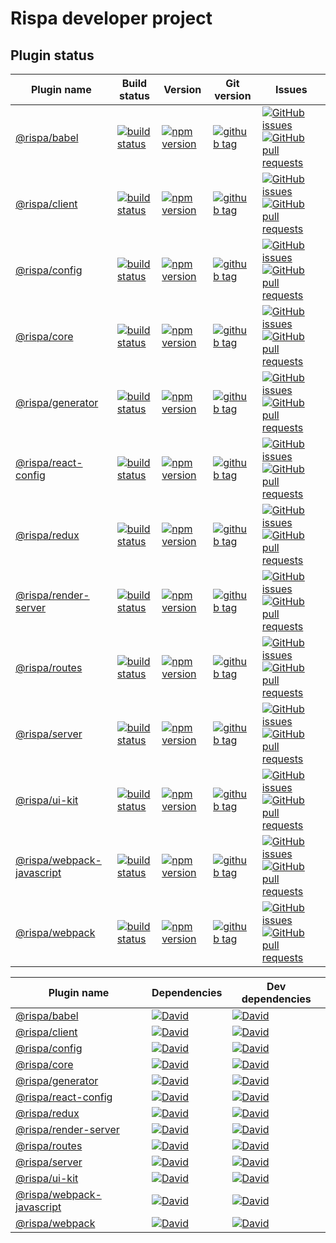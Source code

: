 # Rispa developer project

## Plugin status

Plugin name           | Build status | Version | Git version | Issues  
----------------------|--------------|---------|-------------|--------
[@rispa/babel](https://github.com/rispa-io/rispa-babel) |[![build status](https://img.shields.io/travis/rispa-io/rispa-babel/master.svg?style=flat-square)](https://travis-ci.org/rispa-io/rispa-babel) |[![npm version](https://img.shields.io/npm/v/@rispa/babel.svg?style=flat-square)](https://www.npmjs.com/package/@rispa/babel) |[![github tag](https://img.shields.io/github/tag/rispa-io/rispa-babel.svg?style=flat-square)](https://github.com/rispa-io/rispa-babel/releases) |[![GitHub issues](https://img.shields.io/github/issues-raw/rispa-io/rispa-babel.svg?style=flat-square)](https://github.com/rispa-io/rispa-babel/issues) [![GitHub pull requests](https://img.shields.io/github/issues-pr-raw/rispa-io/rispa-babel.svg?style=flat-square)](https://github.com/rispa-io/rispa-babel/pulls)
[@rispa/client](https://github.com/rispa-io/rispa-client) |[![build status](https://img.shields.io/travis/rispa-io/rispa-client/master.svg?style=flat-square)](https://travis-ci.org/rispa-io/rispa-client) |[![npm version](https://img.shields.io/npm/v/@rispa/client.svg?style=flat-square)](https://www.npmjs.com/package/@rispa/client) |[![github tag](https://img.shields.io/github/tag/rispa-io/rispa-client.svg?style=flat-square)](https://github.com/rispa-io/rispa-client/releases) |[![GitHub issues](https://img.shields.io/github/issues-raw/rispa-io/rispa-client.svg?style=flat-square)](https://github.com/rispa-io/rispa-client/issues) [![GitHub pull requests](https://img.shields.io/github/issues-pr-raw/rispa-io/rispa-client.svg?style=flat-square)](https://github.com/rispa-io/rispa-client/pulls)
[@rispa/config](https://github.com/rispa-io/rispa-config) |[![build status](https://img.shields.io/travis/rispa-io/rispa-config/master.svg?style=flat-square)](https://travis-ci.org/rispa-io/rispa-config) |[![npm version](https://img.shields.io/npm/v/@rispa/config.svg?style=flat-square)](https://www.npmjs.com/package/@rispa/config) |[![github tag](https://img.shields.io/github/tag/rispa-io/rispa-config.svg?style=flat-square)](https://github.com/rispa-io/rispa-config/releases) |[![GitHub issues](https://img.shields.io/github/issues-raw/rispa-io/rispa-config.svg?style=flat-square)](https://github.com/rispa-io/rispa-config/issues) [![GitHub pull requests](https://img.shields.io/github/issues-pr-raw/rispa-io/rispa-config.svg?style=flat-square)](https://github.com/rispa-io/rispa-config/pulls)
[@rispa/core](https://github.com/rispa-io/rispa-core) |[![build status](https://img.shields.io/travis/rispa-io/rispa-core/master.svg?style=flat-square)](https://travis-ci.org/rispa-io/rispa-core) |[![npm version](https://img.shields.io/npm/v/@rispa/core.svg?style=flat-square)](https://www.npmjs.com/package/@rispa/core) |[![github tag](https://img.shields.io/github/tag/rispa-io/rispa-core.svg?style=flat-square)](https://github.com/rispa-io/rispa-core/releases) |[![GitHub issues](https://img.shields.io/github/issues-raw/rispa-io/rispa-core.svg?style=flat-square)](https://github.com/rispa-io/rispa-core/issues) [![GitHub pull requests](https://img.shields.io/github/issues-pr-raw/rispa-io/rispa-core.svg?style=flat-square)](https://github.com/rispa-io/rispa-core/pulls)
[@rispa/generator](https://github.com/rispa-io/rispa-generator) |[![build status](https://img.shields.io/travis/rispa-io/rispa-generator/master.svg?style=flat-square)](https://travis-ci.org/rispa-io/rispa-generator) |[![npm version](https://img.shields.io/npm/v/@rispa/generator.svg?style=flat-square)](https://www.npmjs.com/package/@rispa/generator) |[![github tag](https://img.shields.io/github/tag/rispa-io/rispa-generator.svg?style=flat-square)](https://github.com/rispa-io/rispa-generator/releases) |[![GitHub issues](https://img.shields.io/github/issues-raw/rispa-io/rispa-generator.svg?style=flat-square)](https://github.com/rispa-io/rispa-generator/issues) [![GitHub pull requests](https://img.shields.io/github/issues-pr-raw/rispa-io/rispa-generator.svg?style=flat-square)](https://github.com/rispa-io/rispa-generator/pulls)
[@rispa/react-config](https://github.com/rispa-io/rispa-react-config) |[![build status](https://img.shields.io/travis/rispa-io/rispa-react-config/master.svg?style=flat-square)](https://travis-ci.org/rispa-io/rispa-react-config) |[![npm version](https://img.shields.io/npm/v/@rispa/react-config.svg?style=flat-square)](https://www.npmjs.com/package/@rispa/react-config) |[![github tag](https://img.shields.io/github/tag/rispa-io/rispa-react-config.svg?style=flat-square)](https://github.com/rispa-io/rispa-react-config/releases) |[![GitHub issues](https://img.shields.io/github/issues-raw/rispa-io/rispa-react-config.svg?style=flat-square)](https://github.com/rispa-io/rispa-react-config/issues) [![GitHub pull requests](https://img.shields.io/github/issues-pr-raw/rispa-io/rispa-react-config.svg?style=flat-square)](https://github.com/rispa-io/rispa-react-config/pulls)
[@rispa/redux](https://github.com/rispa-io/rispa-redux) |[![build status](https://img.shields.io/travis/rispa-io/rispa-redux/master.svg?style=flat-square)](https://travis-ci.org/rispa-io/rispa-redux) |[![npm version](https://img.shields.io/npm/v/@rispa/redux.svg?style=flat-square)](https://www.npmjs.com/package/@rispa/redux) |[![github tag](https://img.shields.io/github/tag/rispa-io/rispa-redux.svg?style=flat-square)](https://github.com/rispa-io/rispa-redux/releases) |[![GitHub issues](https://img.shields.io/github/issues-raw/rispa-io/rispa-redux.svg?style=flat-square)](https://github.com/rispa-io/rispa-redux/issues) [![GitHub pull requests](https://img.shields.io/github/issues-pr-raw/rispa-io/rispa-redux.svg?style=flat-square)](https://github.com/rispa-io/rispa-redux/pulls)
[@rispa/render-server](https://github.com/rispa-io/rispa-render-server) |[![build status](https://img.shields.io/travis/rispa-io/rispa-render-server/master.svg?style=flat-square)](https://travis-ci.org/rispa-io/rispa-render-server) |[![npm version](https://img.shields.io/npm/v/@rispa/render-server.svg?style=flat-square)](https://www.npmjs.com/package/@rispa/render-server) |[![github tag](https://img.shields.io/github/tag/rispa-io/rispa-render-server.svg?style=flat-square)](https://github.com/rispa-io/rispa-render-server/releases) |[![GitHub issues](https://img.shields.io/github/issues-raw/rispa-io/rispa-render-server.svg?style=flat-square)](https://github.com/rispa-io/rispa-render-server/issues) [![GitHub pull requests](https://img.shields.io/github/issues-pr-raw/rispa-io/rispa-render-server.svg?style=flat-square)](https://github.com/rispa-io/rispa-render-server/pulls)
[@rispa/routes](https://github.com/rispa-io/rispa-routes) |[![build status](https://img.shields.io/travis/rispa-io/rispa-routes/master.svg?style=flat-square)](https://travis-ci.org/rispa-io/rispa-routes) |[![npm version](https://img.shields.io/npm/v/@rispa/routes.svg?style=flat-square)](https://www.npmjs.com/package/@rispa/routes) |[![github tag](https://img.shields.io/github/tag/rispa-io/rispa-routes.svg?style=flat-square)](https://github.com/rispa-io/rispa-routes/releases) |[![GitHub issues](https://img.shields.io/github/issues-raw/rispa-io/rispa-routes.svg?style=flat-square)](https://github.com/rispa-io/rispa-routes/issues) [![GitHub pull requests](https://img.shields.io/github/issues-pr-raw/rispa-io/rispa-routes.svg?style=flat-square)](https://github.com/rispa-io/rispa-routes/pulls)
[@rispa/server](https://github.com/rispa-io/rispa-server) |[![build status](https://img.shields.io/travis/rispa-io/rispa-server/master.svg?style=flat-square)](https://travis-ci.org/rispa-io/rispa-server) |[![npm version](https://img.shields.io/npm/v/@rispa/server.svg?style=flat-square)](https://www.npmjs.com/package/@rispa/server) |[![github tag](https://img.shields.io/github/tag/rispa-io/rispa-server.svg?style=flat-square)](https://github.com/rispa-io/rispa-server/releases) |[![GitHub issues](https://img.shields.io/github/issues-raw/rispa-io/rispa-server.svg?style=flat-square)](https://github.com/rispa-io/rispa-server/issues) [![GitHub pull requests](https://img.shields.io/github/issues-pr-raw/rispa-io/rispa-server.svg?style=flat-square)](https://github.com/rispa-io/rispa-server/pulls)
[@rispa/ui-kit](https://github.com/rispa-io/rispa-ui-kit) |[![build status](https://img.shields.io/travis/rispa-io/rispa-ui-kit/master.svg?style=flat-square)](https://travis-ci.org/rispa-io/rispa-ui-kit) |[![npm version](https://img.shields.io/npm/v/@rispa/ui-kit.svg?style=flat-square)](https://www.npmjs.com/package/@rispa/ui-kit) |[![github tag](https://img.shields.io/github/tag/rispa-io/rispa-ui-kit.svg?style=flat-square)](https://github.com/rispa-io/rispa-ui-kit/releases) |[![GitHub issues](https://img.shields.io/github/issues-raw/rispa-io/rispa-ui-kit.svg?style=flat-square)](https://github.com/rispa-io/rispa-ui-kit/issues) [![GitHub pull requests](https://img.shields.io/github/issues-pr-raw/rispa-io/rispa-ui-kit.svg?style=flat-square)](https://github.com/rispa-io/rispa-ui-kit/pulls)
[@rispa/webpack-javascript](https://github.com/rispa-io/rispa-webpack-javascript) |[![build status](https://img.shields.io/travis/rispa-io/rispa-webpack-javascript/master.svg?style=flat-square)](https://travis-ci.org/rispa-io/rispa-webpack-javascript) |[![npm version](https://img.shields.io/npm/v/@rispa/webpack-javascript.svg?style=flat-square)](https://www.npmjs.com/package/@rispa/webpack-javascript) |[![github tag](https://img.shields.io/github/tag/rispa-io/rispa-webpack-javascript.svg?style=flat-square)](https://github.com/rispa-io/rispa-webpack-javascript/releases) |[![GitHub issues](https://img.shields.io/github/issues-raw/rispa-io/rispa-webpack-javascript.svg?style=flat-square)](https://github.com/rispa-io/rispa-webpack-javascript/issues) [![GitHub pull requests](https://img.shields.io/github/issues-pr-raw/rispa-io/rispa-webpack-javascript.svg?style=flat-square)](https://github.com/rispa-io/rispa-webpack-javascript/pulls)
[@rispa/webpack](https://github.com/rispa-io/rispa-webpack) |[![build status](https://img.shields.io/travis/rispa-io/rispa-webpack/master.svg?style=flat-square)](https://travis-ci.org/rispa-io/rispa-webpack) |[![npm version](https://img.shields.io/npm/v/@rispa/webpack.svg?style=flat-square)](https://www.npmjs.com/package/@rispa/webpack) |[![github tag](https://img.shields.io/github/tag/rispa-io/rispa-webpack.svg?style=flat-square)](https://github.com/rispa-io/rispa-webpack/releases) |[![GitHub issues](https://img.shields.io/github/issues-raw/rispa-io/rispa-webpack.svg?style=flat-square)](https://github.com/rispa-io/rispa-webpack/issues) [![GitHub pull requests](https://img.shields.io/github/issues-pr-raw/rispa-io/rispa-webpack.svg?style=flat-square)](https://github.com/rispa-io/rispa-webpack/pulls)

Plugin name           | Dependencies | Dev dependencies
----------------------|--------------|------------
[@rispa/babel](https://github.com/rispa-io/rispa-babel) |[![David](https://img.shields.io/david/rispa-io/rispa-babel.svg?style=flat-square)](https://github.com/rispa-io/rispa-babel) |[![David](https://img.shields.io/david/dev/rispa-io/rispa-babel.svg?style=flat-square)](https://github.com/rispa-io/rispa-babel)
[@rispa/client](https://github.com/rispa-io/rispa-client) |[![David](https://img.shields.io/david/rispa-io/rispa-client.svg?style=flat-square)](https://github.com/rispa-io/rispa-client) |[![David](https://img.shields.io/david/dev/rispa-io/rispa-client.svg?style=flat-square)](https://github.com/rispa-io/rispa-client)
[@rispa/config](https://github.com/rispa-io/rispa-config) |[![David](https://img.shields.io/david/rispa-io/rispa-config.svg?style=flat-square)](https://github.com/rispa-io/rispa-config) |[![David](https://img.shields.io/david/dev/rispa-io/rispa-config.svg?style=flat-square)](https://github.com/rispa-io/rispa-config)
[@rispa/core](https://github.com/rispa-io/rispa-core) |[![David](https://img.shields.io/david/rispa-io/rispa-core.svg?style=flat-square)](https://github.com/rispa-io/rispa-core) |[![David](https://img.shields.io/david/dev/rispa-io/rispa-core.svg?style=flat-square)](https://github.com/rispa-io/rispa-core)
[@rispa/generator](https://github.com/rispa-io/rispa-generator) |[![David](https://img.shields.io/david/rispa-io/rispa-generator.svg?style=flat-square)](https://github.com/rispa-io/rispa-generator) |[![David](https://img.shields.io/david/dev/rispa-io/rispa-generator.svg?style=flat-square)](https://github.com/rispa-io/rispa-generator)
[@rispa/react-config](https://github.com/rispa-io/rispa-react-config) |[![David](https://img.shields.io/david/rispa-io/rispa-react-config.svg?style=flat-square)](https://github.com/rispa-io/rispa-react-config) |[![David](https://img.shields.io/david/dev/rispa-io/rispa-react-config.svg?style=flat-square)](https://github.com/rispa-io/rispa-react-config)
[@rispa/redux](https://github.com/rispa-io/rispa-redux) |[![David](https://img.shields.io/david/rispa-io/rispa-redux.svg?style=flat-square)](https://github.com/rispa-io/rispa-redux) |[![David](https://img.shields.io/david/dev/rispa-io/rispa-redux.svg?style=flat-square)](https://github.com/rispa-io/rispa-redux)
[@rispa/render-server](https://github.com/rispa-io/rispa-render-server) |[![David](https://img.shields.io/david/rispa-io/rispa-render-server.svg?style=flat-square)](https://github.com/rispa-io/rispa-render-server) |[![David](https://img.shields.io/david/dev/rispa-io/rispa-render-server.svg?style=flat-square)](https://github.com/rispa-io/rispa-render-server)
[@rispa/routes](https://github.com/rispa-io/rispa-routes) |[![David](https://img.shields.io/david/rispa-io/rispa-routes.svg?style=flat-square)](https://github.com/rispa-io/rispa-routes) |[![David](https://img.shields.io/david/dev/rispa-io/rispa-routes.svg?style=flat-square)](https://github.com/rispa-io/rispa-routes)
[@rispa/server](https://github.com/rispa-io/rispa-server) |[![David](https://img.shields.io/david/rispa-io/rispa-server.svg?style=flat-square)](https://github.com/rispa-io/rispa-server) |[![David](https://img.shields.io/david/dev/rispa-io/rispa-server.svg?style=flat-square)](https://github.com/rispa-io/rispa-server)
[@rispa/ui-kit](https://github.com/rispa-io/rispa-ui-kit) |[![David](https://img.shields.io/david/rispa-io/rispa-ui-kit.svg?style=flat-square)](https://github.com/rispa-io/rispa-ui-kit) |[![David](https://img.shields.io/david/dev/rispa-io/rispa-ui-kit.svg?style=flat-square)](https://github.com/rispa-io/rispa-ui-kit)
[@rispa/webpack-javascript](https://github.com/rispa-io/rispa-webpack-javascript) |[![David](https://img.shields.io/david/rispa-io/rispa-webpack-jevescript.svg?style=flat-square)](https://github.com/rispa-io/rispa-webpack-jevescript) |[![David](https://img.shields.io/david/dev/rispa-io/rispa-webpack-jevescript.svg?style=flat-square)](https://github.com/rispa-io/rispa-webpack-jevescript)
[@rispa/webpack](https://github.com/rispa-io/rispa-webpack) |[![David](https://img.shields.io/david/rispa-io/rispa-webpack.svg?style=flat-square)](https://github.com/rispa-io/rispa-webpack) |[![David](https://img.shields.io/david/dev/rispa-io/rispa-webpack.svg?style=flat-square)](https://github.com/rispa-io/rispa-webpack)

